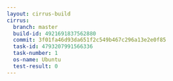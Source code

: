 ```yaml
---
layout: cirrus-build
cirrus:
  branch: master
  build-id: 4921691837562880
  commit: 3f01fa46d93da651f2c549b467c296a13e2e0f85
  task-id: 4793207991566336
  task-number: 1
  os-name: Ubuntu
  test-result: 0
---
```

